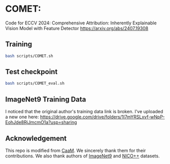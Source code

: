 
# COMET: 

Code for ECCV 2024:
Comprehensive Attribution: Inherently Explainable Vision Model with Feature Detector
https://arxiv.org/abs/2407.19308

## Training

```bash
bash scripts/COMET.sh
```
## Test checkpoint
```bash
bash scripts/COMET_eval.sh
```

## ImageNet9 Training Data

I noticed that the original author's training data link is broken. I've uploaded a new one here:
https://drive.google.com/drive/folders/1I7mYRSLxvf-wNpP-EohJde8RjJmcmO1a?usp=sharing

## Acknowledgement
This repo is modified from [CaaM](https://github.com/Wangt-CN/CaaM). We sincerely thank them for their contributions. We also thank authors of [ImageNet9](https://github.com/MadryLab/backgrounds_challenge) and [NICO++](https://github.com/xxgege/NICO-plus) datasets.
